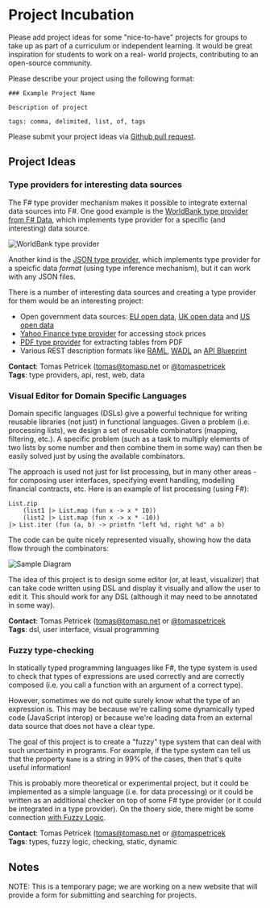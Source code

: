 Project Incubation
==================

Please add project ideas for some "nice-to-have" projects
for groups to take up as part of a curriculum or independent learning.
It would be great inspiration for students to work on a real-
world projects, contributing to an open-source community.

Please describe your project using the following format:

    ### Example Project Name
    
    Description of project
    
    tags: comma, delimited, list, of, tags

Please submit your project ideas via [Github pull request](https://github.com/c4fsharp/c4fsharp.github.io/pulls).


Project Ideas
-------------

### Type providers for interesting data sources

The F# type provider mechanism makes it possible to integrate external data sources into F#. One good example is the [WorldBank type provider from F# Data](http://fsharp.github.io/FSharp.Data/library/WorldBank.html), which implements type provider for a specific (and interesting) data source. 

![WorldBank type provider](http://tomasp.net/articles/fsharp-loosely-typed/tooltip.png)

Another kind is the [JSON type provider](http://fsharp.github.io/FSharp.Data/library/JsonProvider.html), which implements type provider for a speicfic data _format_ (using type inference mechanism), but it can work with any JSON files.

There is a number of interesting data sources and creating a type provider for them would be an interesting project:

 - Open government data sources: [EU open data](https://github.com/fsharp/FSharp.Data/issues/470), [UK open data](http://data.gov.uk) and [US open data](http://data.gov) 
 - [Yahoo Finance type provider](https://github.com/fsharp/FSharp.Data/issues/39) for accessing stock prices
 - [PDF type provider](https://github.com/fsharp/FSharp.Data/issues/414) for extracting tables from PDF
 - Various REST description formats like [RAML](https://github.com/fsharp/FSharp.Data/issues/302), [WADL](https://github.com/fsharp/FSharp.Data/issues/156) an [API Blueprint](https://apiary.io/blueprint)

**Contact**: Tomas Petricek (tomas@tomasp.net or [@tomaspetricek](http://twitter.com/tomaspetricek)  
**Tags**: type providers, api, rest, web, data 

### Visual Editor for Domain Specific Languages

Domain specific languages (DSLs) give a powerful technique for writing reusable libraries (not just) in functional languages. Given a problem (i.e. processing lists), we design a set of reusable combinators (mapping, filtering, etc.). A specific problem (such as a task to multiply elements of two lists by some number and then combine them in some way) can then be easily solved just by using the available combinators.

The approach is used not just for list processing, but in many other areas - for composing user interfaces, specifying event handling, modelling financial contracts, etc. Here is an example of list processing (using F#):

    List.zip 
        (list1 |> List.map (fun x -> x * 10))
        (list2 |> List.map (fun x -> x * -10))
    |> List.iter (fun (a, b) -> printfn "left %d, right %d" a b)

The code can be quite nicely represented visually, showing how the data flow through the combinators:

![Sample Diagram](http://tomasp.net/academic/teaching/projects/dsl.png)

The idea of this project is to design some editor (or, at least, visualizer) that can take code written using DSL and display it visually and allow the user to edit it. This should work for any DSL (although it may need to be annotated in some way).

**Contact**: Tomas Petricek (tomas@tomasp.net or [@tomaspetricek](http://twitter.com/tomaspetricek)  
**Tags**: dsl, user interface, visual programming

### Fuzzy type-checking 

In statically typed programming languages like F#, the type system is used to check that types of expressions are used correctly and are correctly composed (i.e. you call a function with an argument of a correct type).

However, sometimes we do not quite surely know what the type of an expression is. This may be because we're calling some dynamically typed code (JavaScript interop) or because we're loading data from an external data source that does not have a clear type.

The goal of this project is to create a "fuzzy" type system that can deal with such uncertainty in programs. For example, if the type system can tell us that the property `Name` is a string in 99% of the cases, then that's quite useful information!

This is probably more theoretical or experimental project, but it could be implemented as a simple language (i.e. for data processing) or it could be written as an additional checker on top of some F# type provider (or it could be integrated in a type provider). On the thoery side, there might be some connection [with Fuzzy Logic](https://en.wikipedia.org/wiki/Fuzzy_logic).

**Contact**: Tomas Petricek (tomas@tomasp.net or [@tomaspetricek](http://twitter.com/tomaspetricek)  
**Tags**: types, fuzzy logic, checking, static, dynamic


Notes
-----

NOTE: This is a temporary page; we are working on a new website that will provide a form for submitting and searching for projects.
